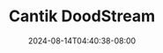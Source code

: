 --- 
title: "Cantik  DoodStream"
description: "video bokeh Cantik  DoodStream premium full new"
date: 2024-08-14T04:40:38-08:00
file_code: "o3oacli6ibtc"
draft: false
cover: "u4bc49ynjr5zrua4.jpg"
tags: ["Cantik", "DoodStream", "bokep-indo", "bokep-viral", "bokep-ig"]
length: 1177
fld_id: "1483150"
foldername: "Anna69 id telegram:"
categories: ["Anna69 id telegram:"]
views: 0
---